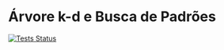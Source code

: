 # Árvore k-d e Busca de Padrões

[![Tests Status](https://github.com/andrewalkermo/algoritmo-kmp/workflows/C%20test/badge.svg?branch=master&event=push)](https://github.com/andrewalkermo/algoritmo-kmp/actions?query=workflow%3A%22C+test%22+branch%3Amaster+event%3Apush)
